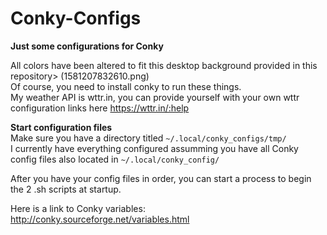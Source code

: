 # Conky-Configs
**Just some configurations for Conky**


All colors have been altered to fit this desktop background provided in this repository> (1581207832610.png)  
Of course, you need to install conky to run these things.  
My weather API is wttr.in, you can provide yourself with your own wttr configuration links here https://wttr.in/:help  

**Start configuration files**  
Make sure you have a directory titled `~/.local/conky_configs/tmp/`  
I currently have everything configured assumming you have all Conky config files also located in `~/.local/conky_config/`

After you have your config files in order, you can start a process to begin the 2 .sh scripts at startup. 

Here is a link to Conky variables: http://conky.sourceforge.net/variables.html
